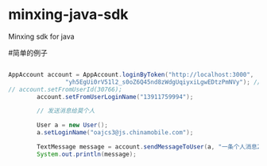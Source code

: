 minxing-java-sdk
================

Minxing sdk for java

#简单的例子

```java

AppAccount account = AppAccount.loginByToken("http://localhost:3000",
				"yh5EgUi0rV51l2_s0oZ6Q45nd8zWdgUqiyxiLgwEDtzPmNVy"); //使用token登录
// account.setFromUserId(30766);
		account.setFromUserLoginName("13911759994");

		// 发送消息给莫个人

		User a = new User();
		a.setLoginName("oajcs3@js.chinamobile.com");

		TextMessage message = account.sendMessageToUser(a, "一条个人消息2");
		System.out.println(message);
				
```
